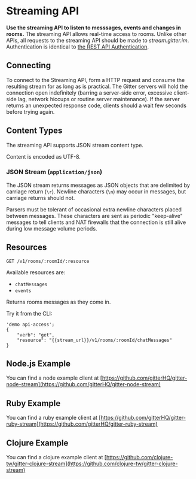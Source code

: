 # Streaming API

**Use the streaming API to listen to messsages, events and changes in rooms.** The streaming API allows real-time access to rooms. Unlike other APIs, all requests to the streaming API should be made to *stream.gitter.im*. Authentication is identical to [the REST API Authentication](authentication).

## Connecting

To connect to the Streaming API, form a HTTP request and consume the resulting stream for as long as is practical. The Gitter servers will hold the connection open indefinitely (barring a server-side error, excessive client-side lag, network hiccups or routine server maintenance). If the server returns an unexpected response code, clients should a wait few seconds before trying again.

## Content Types

The streaming API supports JSON stream content type.

Content is encoded as UTF-8.

### JSON Stream (`application/json`)

The JSON stream returns messages as JSON objects that are delimited by carriage return (`\r`). Newline characters (`\n`) may occur in messages, but carriage returns should not.

Parsers must be tolerant of occasional extra newline characters placed between messages. These characters are sent as periodic "keep-alive" messages to tell clients and NAT firewalls that the connection is still alive during low message volume periods.

## Resources

```
GET /v1/rooms/:roomId/:resource
```

Available resources are:
 - `chatMessages`
 - `events`

Returns rooms messages as they come in.

Try it from the CLI:
```
'demo api-access';
{
	"verb": "get",
	"resource": "{{stream_url}}/v1/rooms/:roomId/chatMessages"
}
```

## Node.js Example

You can find a node example client at [https://github.com/gitterHQ/gitter-node-stream](https://github.com/gitterHQ/gitter-node-stream)

## Ruby Example

You can find a ruby example client at [https://github.com/gitterHQ/gitter-ruby-stream](https://github.com/gitterHQ/gitter-ruby-stream)

## Clojure Example

You can find a clojure example client at [https://github.com/clojure-tw/gitter-clojure-stream](https://github.com/clojure-tw/gitter-clojure-stream)
